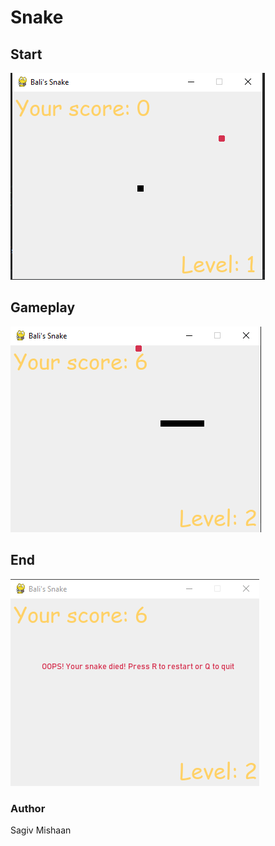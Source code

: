 # Snake
## Start
![start](images/start.png)

## Gameplay
![midgame](images/midgame.png)

## End
![end](images/end.png)

### Author
Sagiv Mishaan
